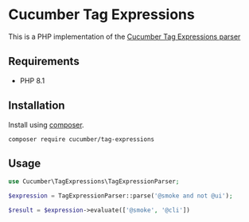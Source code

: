 # Cucumber Tag Expressions

This is a PHP implementation of the [Cucumber Tag Expressions parser](https://github.com/cucumber/tag-expressions)

## Requirements

* PHP 8.1

## Installation

Install using [composer](https://getcomposer.org).

```shell
composer require cucumber/tag-expressions
```

## Usage

```php
use Cucumber\TagExpressions\TagExpressionParser;

$expression = TagExpressionParser::parse('@smoke and not @ui');

$result = $expression->evaluate(['@smoke', '@cli'])
```
